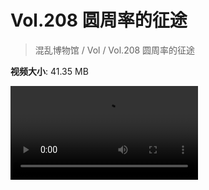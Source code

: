 # Vol.208 圆周率的征途

> 混乱博物馆 / Vol / Vol.208 圆周率的征途

**视频大小**: 41.35 MB

<div class="video"><video src="https://file.hsyhx.top/archive/208.mp4" controls preload>🤔 您的浏览器不支持 video 标签</video></div>